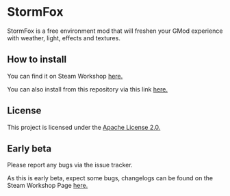 # StormFox
StormFox is a free environment mod that will freshen your GMod experience with weather, light, effects and textures.

## How to install
You can find it on Steam Workshop [here.][1]

You can also install from this repository via this link [here.][2]

## License

This project is licensed under the [Apache License 2.0.][3]


## Early beta
Please report any bugs via the issue tracker.

As this is early beta, expect some bugs, changelogs can be found on the Steam Workshop Page [here.][4]



[1]:http://steamcommunity.com/sharedfiles/filedetails/?id=1132466603
[2]:https://github.com/Nak2/StormFox/archive/master.zip
[3]:https://github.com/Nak2/StormFox/blob/master/LICENSE
[4]:http://steamcommunity.com/sharedfiles/filedetails/changelog/1132466603
